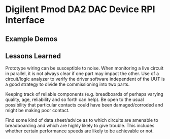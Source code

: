 # Digilent Pmod DA2 DAC Device RPI Interface

## Example Demos

## Lessons Learned

Prototype wiring can be susceptible to noise.  When monitoring a live circuit in 
parallel, it is not always clear if one part may impact the other.  Use of a 
circuit/logic analyzer to verify the driver software independent of the UUT is
a good strategy to divide the commissioning into two parts.

Keeping track of reliable components (e.g. breadboards of perhaps varying quality, age, reliability and so forth can help).  Be open to the usual possibility that particular contacts could have been damaged/corroded and might be making poor contact.

Find some kind of data sheet/advice as to which circuits are amenable to breadboarding and which are highly likely to give trouble.  This includes whether certain performance speeds are likely to be achievable or not.

